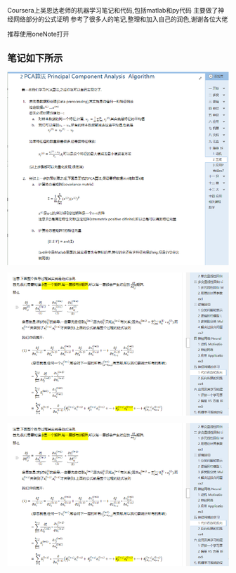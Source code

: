 Coursera上吴恩达老师的机器学习笔记和代码,包括matlab和py代码
主要做了神经网络部分的公式证明
参考了很多人的笔记,整理和加入自己的润色,谢谢各位大佬

推荐使用oneNote打开


笔记如下所示
----
 ![image](https://raw.githubusercontent.com/xiesp/Coursera-ML-AndrewNg-Notes-And-Exercises/master/imgs/demo1.png)

 ![image](https://raw.githubusercontent.com/xiesp/Coursera-ML-AndrewNg-Notes-And-Exercises/master/imgs/demo2.png)

 ![image](https://raw.githubusercontent.com/xiesp/Coursera-ML-AndrewNg-Notes-And-Exercises/master/imgs/demo2.png)